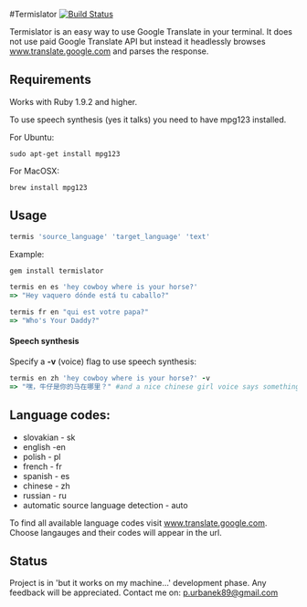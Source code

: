 #Termislator [![Build Status](https://travis-ci.org/pawurb/termislator.png)](https://travis-ci.org/pawurb/termislator)


Termislator is an easy way to use Google Translate in your terminal. It does not use paid Google Translate API but instead it headlessly browses www.translate.google.com and parses the response.

## Requirements

Works with Ruby 1.9.2 and higher.

To use speech synthesis (yes it talks) you need to have mpg123 installed.

For Ubuntu:

    sudo apt-get install mpg123

For MacOSX:

    brew install mpg123

## Usage
```ruby
termis 'source_language' 'target_language' 'text'
```

Example:

```ruby
gem install termislator

termis en es 'hey cowboy where is your horse?'
=> "Hey vaquero dónde está tu caballo?"

termis fr en "qui est votre papa?"
=> "Who's Your Daddy?"
```
#### Speech synthesis

Specify a **-v** (voice) flag to use speech synthesis:
``` ruby
termis en zh 'hey cowboy where is your horse?' -v
=> "嘿，牛仔是你的马在哪里？" #and a nice chinese girl voice says something about a horse
```

## Language codes:
* slovakian - sk
* english -en
* polish - pl
* french - fr
* spanish - es
* chinese - zh
* russian - ru
* automatic source language detection - auto

To find all available language codes visit www.translate.google.com. Choose langauges and their codes will appear in the url.

## Status

Project is in 'but it works on my machine...' development phase. Any feedback will be appreciated. Contact me on: p.urbanek89@gmail.com










